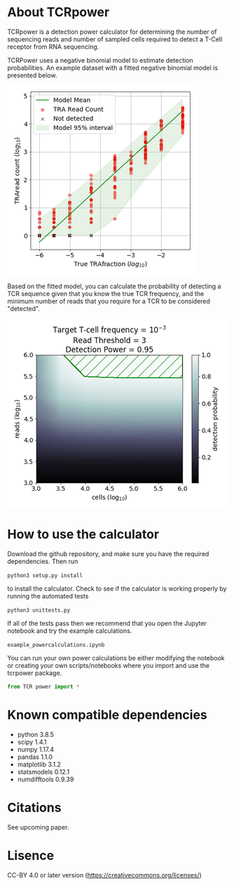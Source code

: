 # About TCRpower
TCRpower is a detection power calculator for determining the number of sequencing reads and number of sampled cells required to detect a T-Cell receptor from RNA sequencing.

TCRPower uses a negative binomial model to estimate detection probabilities. An example dataset with a fitted negative
binomial model is presented below.

![Example images](/testdata/readcounts_model.png)

Based on the fitted model, you can calculate the probability of detecting a TCR sequence given that you know the true
TCR frequency, and the minimum number of reads that you require for a TCR to be considered "detected".

![Example images](/testdata/powercalc.png)

# How to use the calculator
Download the github repository, and make sure you have the required dependencies. Then run

`python3 setup.py install`

to install the calculator. Check to see if the calculator is working properly by running the automated tests

`python3 unittests.py`

If all of the tests pass then we recommend that you open the Jupyter notebook and try the example calculations.

`example_powercalculations.ipynb`

You can run your own power calculations be either modifying the notebook or creating your own scripts/notebooks 
where you import and use the tcrpower package.

```python
from TCR power import *
```

# Known compatible dependencies
* python 3.8.5
* scipy 1.4.1
* numpy 1.17.4
* pandas 1.1.0
* matplotlib 3.1.2
* statsmodels 0.12.1
* numdifftools 0.9.39

# Citations
See upcoming paper.

<!--

The original crack generation method was developed in 

Costa, Caroline Mendonca, et al. "An efficient finite element approach for modeling fibrotic clefts in the heart." IEEE Transactions on Biomedical Engineering 61.3 (2013): 900-910.

For the extension with topological analysis please cite

Balaban G, et al. "3D Electrophysiological Modeling of InterstitialFibrosis Networks and Their Role in VentricularArrhythmias in Non-ischemic Cardiomyopathy." IEEE Transactions on Biomedical Engineering (upcoming).
DOI 0.1109/TBME.2020.2976924 
 -->

# Lisence 
CC-BY 4.0 or later version (https://creativecommons.org/licenses/)